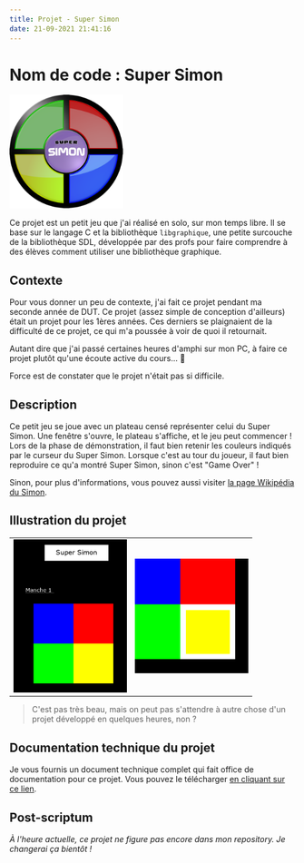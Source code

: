 ```yaml
---
title: Projet - Super Simon
date: 21-09-2021 21:41:16
---
```


# Nom de code : Super Simon

<img width="200" src="projet-simon/image_super_simon.png" title="En vrai, c'est un Simon, pas un Super Simon, mais bon... 🙄"/>

Ce projet est un petit jeu que j'ai réalisé en solo, sur mon temps libre. Il se base sur le langage C et la bibliothèque `libgraphique`, une petite surcouche de la bibliothèque SDL, développée par des profs pour faire comprendre à des élèves comment utiliser une bibliothèque graphique.

## Contexte

Pour vous donner un peu de contexte, j'ai fait ce projet pendant ma seconde année de DUT. Ce projet (assez simple de conception d'ailleurs) était un projet pour les 1ères années. Ces derniers se plaignaient de la difficulté de ce projet, ce qui m'a poussée à voir de quoi il retournait.

Autant dire que j'ai passé certaines heures d'amphi sur mon PC, à faire ce projet plutôt qu'une écoute active du cours... 👀

Force est de constater que le projet n'était pas si difficile.

## Description

Ce petit jeu se joue avec un plateau censé représenter celui du Super Simon. Une fenêtre s'ouvre, le plateau s'affiche, et le jeu peut commencer !
Lors de la phase de démonstration, il faut bien retenir les couleurs indiqués par le curseur du Super Simon. Lorsque c'est au tour du joueur, il faut bien reproduire ce qu'a montré Super Simon, sinon c'est "Game Over" !

Sinon, pour plus d'informations, vous pouvez aussi visiter [la page Wikipédia du Simon](https://fr.wikipedia.org/wiki/Simon_(jeu)).

## Illustration du projet

<table>
    <tr>
        <td><img width="200" src="projet-simon/capture_simon.png" /></td>
        <td><img width="200" src="projet-simon/simon_curseur.png" title="Un peu simpliste le curseur, c'est vrai" /></td>
    </tr>
</table>

> C'est pas très beau, mais on peut pas s'attendre à autre chose d'un projet développé en quelques heures, non ?

## Documentation technique du projet

Je vous fournis un document technique complet qui fait office de documentation pour ce projet. Vous pouvez le télécharger <a href="projet-simon/dossier_projet.pdf" target="_blank" title="Documentation du projet">en cliquant sur ce lien</a>.

## Post-scriptum

*À l'heure actuelle, ce projet ne figure pas encore dans mon repository. Je changerai ça bientôt !*
